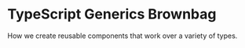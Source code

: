 # TypeScript Generics Brownbag

How we create reusable components that work over a variety of types.
